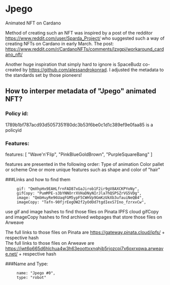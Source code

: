 # Jpego
Animated NFT on Cardano

Method of creating such an NFT was inspired by a post of the redditor https://www.reddit.com/user/Sparda_Project/ who
suggested such a way of creating NFTs on Cardano in early March. The post: https://www.reddit.com/r/CardanoNFTs/comments/lzxgpj/workaround_cardano_nft/

Another huge inspiration that simply hard to ignore is SpaceBudz co-created by https://github.com/alessandrokonrad. I adjusted the metadata to the standards set by those
pioneers!

## How to interper metadata of "Jpego" animated NFT?

### Policy id:
1789b1bf787acd93d5057351f80dc3b53f6be0c1d1c389ef9e0faa85 is a policyid

### Features:
 features: [
            "Wave'n'Flip",
            "PinkBlueGoldBrown",
            "PurpleSquareBang"
         ]

features are presented in the following order:
Type of animation
Color pallet or scheme
One or more unique features such as shape and color of "hair"

###Links and how to find them

         gif: "QmXhpHx9EAHLfrnFAD87xGaJirob1F2ir9gV8AXCKPYoNy",
         gifCopy: "PumMPE-s3bYNNOrrXVHaDNyNIrJla7hQSPSZrVG5VDg",
         image: "QmbHuyRe96UaqFGM5ypF5CWHVp9GmKzUkXb3ufauiNeQB4",
         imageCopy: "Tafn-90fjrEegOW2f2yOdOd7tgdIexS7Ino_fzrxvCw",

use gif and image hashes to find those files on Pinata IPFS cloud
gifCopy and imageCopy hashes to find archived webpages that store those files on Arweave

The full links to those files on Pinata are https://gateway.pinata.cloud/ipfs/ +  respective hash<br/>
The full links to those files on Arweave are https://jwt6p665d6hlchua4w3h63eoottxxnqhjb5rjozcpi7x6oxrxqwa.arweave.net/ + respective hash
    
###Name and Type:
             
         name: "Jpego #0",
         type: "robot"
                             
